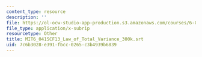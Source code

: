 ```yaml
---
content_type: resource
description: ''
file: https://ol-ocw-studio-app-production.s3.amazonaws.com/courses/6-041sc-probabilistic-systems-analysis-and-applied-probability-fall-2013/7c6b3028e391fbcc0265c3b4939b6839_MIT6_041SCF13_Law_of_Total_Variance_300k.srt
file_type: application/x-subrip
resourcetype: Other
title: MIT6_041SCF13_Law_of_Total_Variance_300k.srt
uid: 7c6b3028-e391-fbcc-0265-c3b4939b6839
---
```

